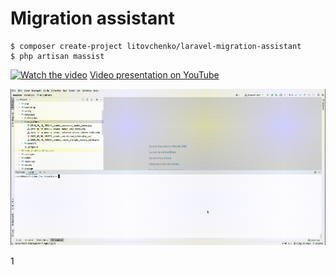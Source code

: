 # Migration assistant

```
$ composer create-project litovchenko/laravel-migration-assistant
$ php artisan massist
```

[![Watch the video](https://img.youtube.com/vi/S0gS01xudsk/maxresdefault.jpg)](https://youtu.be/S0gS01xudsk)
[Video presentation on YouTube](https://youtu.be/S0gS01xudsk)

![Preview](https://raw.githubusercontent.com/iv-litovchenko/laravel-migration-assistant/master/resources/preview.gif)

1

